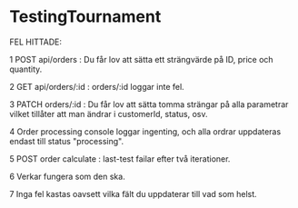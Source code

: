# TestingTournament
FEL HITTADE:

1 POST api/orders : Du får lov att sätta ett strängvärde på ID, price och quantity.

2 GET api/orders/:id : orders/:id loggar inte fel.

3 PATCH orders/:id : Du får lov att sätta tomma strängar på alla parametrar vilket tillåter att man ändrar i customerId, status, osv. 

4 Order processing console loggar ingenting, och alla ordrar uppdateras endast till status "processing". 

5 POST order calculate : last-test failar efter två iterationer. 

6 Verkar fungera som den ska. 

7 Inga fel kastas oavsett vilka fält du uppdaterar till vad som helst. 
